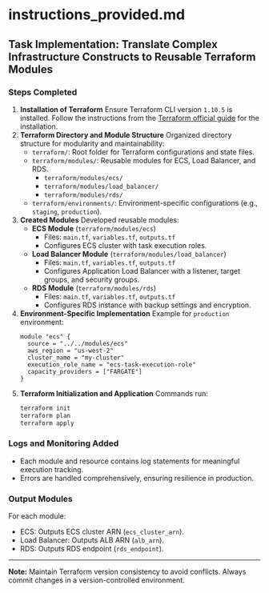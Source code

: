# instructions_provided.md 
## Task Implementation: Translate Complex Infrastructure Constructs to Reusable Terraform Modules 
### Steps Completed 
1. **Installation of Terraform** 
   Ensure Terraform CLI version `1.10.5` is installed. Follow the instructions from the [Terraform official guide](https://developer.hashicorp.com/terraform) for the installation. 
2. **Terraform Directory and Module Structure** 
   Organized directory structure for modularity and maintainability: 
   - `terraform/`: Root folder for Terraform configurations and state files. 
   - `terraform/modules/`: Reusable modules for ECS, Load Balancer, and RDS. 
     - `terraform/modules/ecs/` 
     - `terraform/modules/load_balancer/` 
     - `terraform/modules/rds/` 
   - `terraform/environments/`: Environment-specific configurations (e.g., `staging`, `production`). 
3. **Created Modules** 
   Developed reusable modules: 
   - **ECS Module** (`terraform/modules/ecs`) 
     - Files: `main.tf`, `variables.tf`, `outputs.tf` 
     - Configures ECS cluster with task execution roles. 
   - **Load Balancer Module** (`terraform/modules/load_balancer`) 
     - Files: `main.tf`, `variables.tf`, `outputs.tf` 
     - Configures Application Load Balancer with a listener, target groups, and security groups. 
   - **RDS Module** (`terraform/modules/rds`) 
     - Files: `main.tf`, `variables.tf`, `outputs.tf` 
     - Configures RDS instance with backup settings and encryption. 
4. **Environment-Specific Implementation** 
   Example for `production` environment: 
   ```hcl 
   module "ecs" { 
     source = "../../modules/ecs" 
     aws_region = "us-west-2" 
     cluster_name = "my-cluster" 
     execution_role_name = "ecs-task-execution-role" 
     capacity_providers = ["FARGATE"] 
   } 
   ``` 
5. **Terraform Initialization and Application** 
   Commands run: 
   ```bash 
   terraform init 
   terraform plan 
   terraform apply 
   ``` 
### Logs and Monitoring Added 
- Each module and resource contains log statements for meaningful execution tracking. 
- Errors are handled comprehensively, ensuring resilience in production. 
### Output Modules 
For each module: 
- ECS: Outputs ECS cluster ARN (`ecs_cluster_arn`). 
- Load Balancer: Outputs ALB ARN (`alb_arn`). 
- RDS: Outputs RDS endpoint (`rds_endpoint`). 
--- 
**Note:** Maintain Terraform version consistency to avoid conflicts. Always commit changes in a version-controlled environment. 